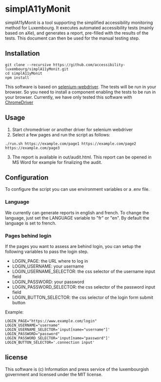 # simplA11yMonit

simplA11yMonit is a tool supporting the simplified accessibility monitoring method for Luxembourg.
It executes automated accessibility tests (mainly based on aXe), and generates a report, pre-filled with the results of the tests. This document can then be used for the manual testing step.

## Installation

```
git clone --recursive https://github.com/accessibility-luxembourg/simplA11yMonit.git
cd simplA11yMonit
npm install
```

This software is based on [selenium-webdriver](https://www.selenium.dev/documentation/en/webdriver/). The tests will be run in your browser. So you need to install a component enabling the tests to be run in your browser. Currently, we have only tested this software with [ChromeDriver](https://chromedriver.chromium.org/downloads) 

## Usage

1. Start chromedriver or another driver for selenium webdriver
2. Select a few pages and run the script as follows:

```
./run.sh https://example.com/page1 https://example.com/page2 https://example.com/page3
```
3. The report is available in out/audit.html. This report can be opened in MS Word for example for finalizing the audit.

## Configuration
To configure the script you can use environment variables or a .env file.

### Language
We currently can generate reports in english and french. To change the language, just set the LANGUAGE variable to "fr" or "en". By default the language is set to french.

### Pages behind login
If the pages you want to assess are behind login, you can setup the following variables to pass the login step.

- LOGIN_PAGE: the URL where to log in
- LOGIN_USERNAME: your username
- LOGIN_USERNAME_SELECTOR: the css selector of the username input field
- LOGIN_PASSWORD: your password
- LOGIN_PASSWORD_SELECTOR: the css selector of the password input field
- LOGIN_BUTTON_SELECTOR: the css selector of the login form submit button

Example:

```
LOGIN_PAGE="https://www.example.com/login"
LOGIN_USERNAME="username"
LOGIN_USERNAME_SELECTOR='input[name="username"]'
LOGIN_PASSWORD="password"
LOGIN_PASSWORD_SELECTOR='input[name="password"]'
LOGIN_BUTTON_SELECTOR='.connection input'
```

## license
This software is (c) Information and press service of the luxembourgish government and licensed under the MIT license.

